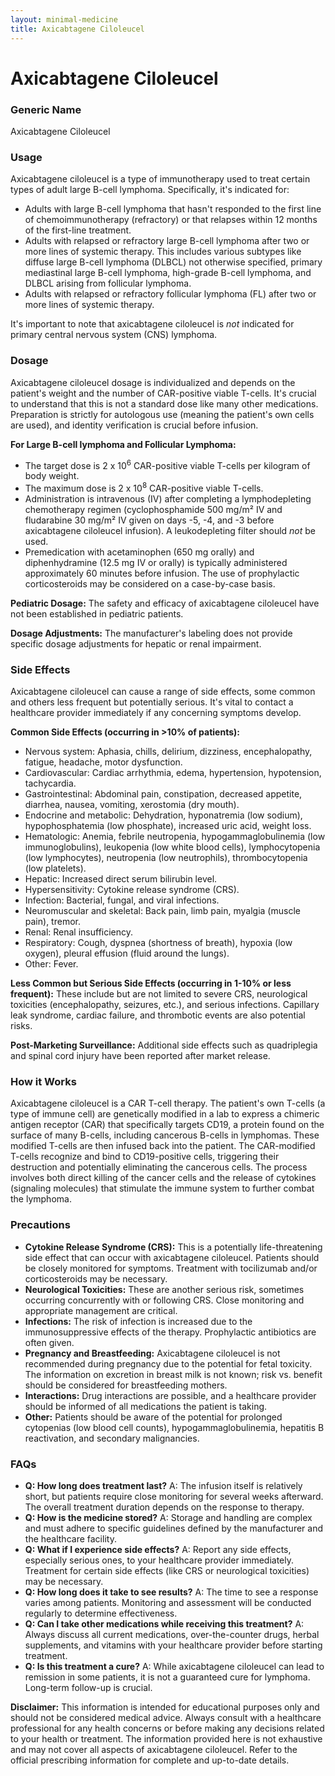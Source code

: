 ```yaml
---
layout: minimal-medicine
title: Axicabtagene Ciloleucel
---
```


# Axicabtagene Ciloleucel
### Generic Name
Axicabtagene Ciloleucel

### Usage
Axicabtagene ciloleucel is a type of immunotherapy used to treat certain types of adult large B-cell lymphoma.  Specifically, it's indicated for:

*   Adults with large B-cell lymphoma that hasn't responded to the first line of chemoimmunotherapy (refractory) or that relapses within 12 months of the first-line treatment.
*   Adults with relapsed or refractory large B-cell lymphoma after two or more lines of systemic therapy. This includes various subtypes like diffuse large B-cell lymphoma (DLBCL) not otherwise specified, primary mediastinal large B-cell lymphoma, high-grade B-cell lymphoma, and DLBCL arising from follicular lymphoma.
*   Adults with relapsed or refractory follicular lymphoma (FL) after two or more lines of systemic therapy.

It's important to note that axicabtagene ciloleucel is *not* indicated for primary central nervous system (CNS) lymphoma.


### Dosage

Axicabtagene ciloleucel dosage is individualized and depends on the patient's weight and the number of CAR-positive viable T-cells.  It's crucial to understand that this is not a standard dose like many other medications.  Preparation is strictly for autologous use (meaning the patient's own cells are used), and identity verification is crucial before infusion.

**For Large B-cell lymphoma and Follicular Lymphoma:**

*   The target dose is 2 x 10<sup>6</sup> CAR-positive viable T-cells per kilogram of body weight.
*   The maximum dose is 2 x 10<sup>8</sup> CAR-positive viable T-cells.
*   Administration is intravenous (IV) after completing a lymphodepleting chemotherapy regimen (cyclophosphamide 500 mg/m² IV and fludarabine 30 mg/m² IV given on days -5, -4, and -3 before axicabtagene ciloleucel infusion).  A leukodepleting filter should *not* be used.
*   Premedication with acetaminophen (650 mg orally) and diphenhydramine (12.5 mg IV or orally) is typically administered approximately 60 minutes before infusion.  The use of prophylactic corticosteroids may be considered on a case-by-case basis.

**Pediatric Dosage:** The safety and efficacy of axicabtagene ciloleucel have not been established in pediatric patients.

**Dosage Adjustments:**  The manufacturer's labeling does not provide specific dosage adjustments for hepatic or renal impairment.


### Side Effects

Axicabtagene ciloleucel can cause a range of side effects, some common and others less frequent but potentially serious.  It's vital to contact a healthcare provider immediately if any concerning symptoms develop.

**Common Side Effects (occurring in >10% of patients):**

*   Nervous system: Aphasia, chills, delirium, dizziness, encephalopathy, fatigue, headache, motor dysfunction.
*   Cardiovascular: Cardiac arrhythmia, edema, hypertension, hypotension, tachycardia.
*   Gastrointestinal: Abdominal pain, constipation, decreased appetite, diarrhea, nausea, vomiting, xerostomia (dry mouth).
*   Endocrine and metabolic: Dehydration, hyponatremia (low sodium), hypophosphatemia (low phosphate), increased uric acid, weight loss.
*   Hematologic: Anemia, febrile neutropenia, hypogammaglobulinemia (low immunoglobulins), leukopenia (low white blood cells), lymphocytopenia (low lymphocytes), neutropenia (low neutrophils), thrombocytopenia (low platelets).
*   Hepatic: Increased direct serum bilirubin level.
*   Hypersensitivity: Cytokine release syndrome (CRS).
*   Infection: Bacterial, fungal, and viral infections.
*   Neuromuscular and skeletal: Back pain, limb pain, myalgia (muscle pain), tremor.
*   Renal: Renal insufficiency.
*   Respiratory: Cough, dyspnea (shortness of breath), hypoxia (low oxygen), pleural effusion (fluid around the lungs).
*   Other: Fever.


**Less Common but Serious Side Effects (occurring in 1-10% or less frequent):**  These include but are not limited to severe CRS, neurological toxicities (encephalopathy, seizures, etc.), and serious infections.  Capillary leak syndrome, cardiac failure, and thrombotic events are also potential risks.

**Post-Marketing Surveillance:** Additional side effects such as quadriplegia and spinal cord injury have been reported after market release.

### How it Works

Axicabtagene ciloleucel is a CAR T-cell therapy.  The patient's own T-cells (a type of immune cell) are genetically modified in a lab to express a chimeric antigen receptor (CAR) that specifically targets CD19, a protein found on the surface of many B-cells, including cancerous B-cells in lymphomas.  These modified T-cells are then infused back into the patient.  The CAR-modified T-cells recognize and bind to CD19-positive cells, triggering their destruction and potentially eliminating the cancerous cells.  The process involves both direct killing of the cancer cells and the release of cytokines (signaling molecules) that stimulate the immune system to further combat the lymphoma.


### Precautions

*   **Cytokine Release Syndrome (CRS):** This is a potentially life-threatening side effect that can occur with axicabtagene ciloleucel.  Patients should be closely monitored for symptoms.  Treatment with tocilizumab and/or corticosteroids may be necessary.
*   **Neurological Toxicities:** These are another serious risk, sometimes occurring concurrently with or following CRS.  Close monitoring and appropriate management are critical.
*   **Infections:** The risk of infection is increased due to the immunosuppressive effects of the therapy. Prophylactic antibiotics are often given.
*   **Pregnancy and Breastfeeding:** Axicabtagene ciloleucel is not recommended during pregnancy due to the potential for fetal toxicity.  The information on excretion in breast milk is not known; risk vs. benefit should be considered for breastfeeding mothers.
*   **Interactions:**  Drug interactions are possible, and a healthcare provider should be informed of all medications the patient is taking.
*   **Other:**  Patients should be aware of the potential for prolonged cytopenias (low blood cell counts), hypogammaglobulinemia, hepatitis B reactivation, and secondary malignancies.


### FAQs

*   **Q: How long does treatment last?** A:  The infusion itself is relatively short, but patients require close monitoring for several weeks afterward.  The overall treatment duration depends on the response to therapy.
*   **Q: How is the medicine stored?** A: Storage and handling are complex and must adhere to specific guidelines defined by the manufacturer and the healthcare facility.
*   **Q:  What if I experience side effects?** A: Report any side effects, especially serious ones, to your healthcare provider immediately.  Treatment for certain side effects (like CRS or neurological toxicities) may be necessary.
*   **Q:  How long does it take to see results?** A: The time to see a response varies among patients.  Monitoring and assessment will be conducted regularly to determine effectiveness.
*   **Q: Can I take other medications while receiving this treatment?** A: Always discuss all current medications, over-the-counter drugs, herbal supplements, and vitamins with your healthcare provider before starting treatment.
*   **Q: Is this treatment a cure?**  A: While axicabtagene ciloleucel can lead to remission in some patients, it is not a guaranteed cure for lymphoma.  Long-term follow-up is crucial.



**Disclaimer:** This information is intended for educational purposes only and should not be considered medical advice.  Always consult with a healthcare professional for any health concerns or before making any decisions related to your health or treatment.  The information provided here is not exhaustive and may not cover all aspects of axicabtagene ciloleucel.  Refer to the official prescribing information for complete and up-to-date details.
